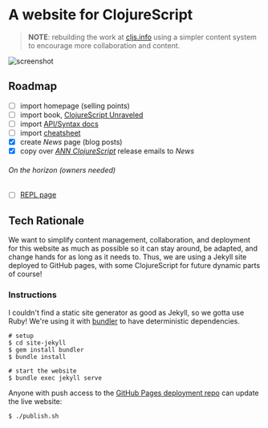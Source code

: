 # A website for ClojureScript

> __NOTE__: rebuilding the work at [cljs.info](http://github.com/cljsinfo/cljs.info) using a simpler content system to encourage more collaboration and content.

![screenshot](http://i.imgur.com/rInPHTP.png)

## Roadmap

- [ ] import homepage (selling points)
- [ ] import book, [ClojureScript Unraveled](https://leanpub.com/clojurescript-unraveled)
- [ ] import [API/Syntax docs](https://github.com/cljsinfo/cljs-api-docs)
- [ ] import [cheatsheet](http://cljs.info/cheatsheet)
- [x] create _News_ page (blog posts)
- [x] copy over [_ANN ClojureScript_] release emails to _News_

[_ANN ClojureScript_]:https://groups.google.com/forum/#!topicsearchin/clojurescript/%22the$20Clojure$20compiler$20that$20emits$20JavaScript$20source$20code%22

###### On the horizon (owners needed)

- [ ] [REPL page](http://chimeces.com/cljs-browser-repl/)

## Tech Rationale

We want to simplify content management, collaboration, and deployment for this
website as much as possible so it can stay around, be adapted, and change hands
for as long as it needs to.  Thus, we are using a Jekyll site deployed to
GitHub pages, with some ClojureScript for future dynamic parts of course!

### Instructions

I couldn't find a static site generator as good as Jekyll, so we gotta use Ruby!
We're using it with [bundler](http://bundler.io) to have deterministic dependencies.

```shell
# setup
$ cd site-jekyll
$ gem install bundler
$ bundle install

# start the website
$ bundle exec jekyll serve
```

Anyone with push access to the [GitHub Pages deployment repo] can update the live website:

```
$ ./publish.sh
```

[GitHub Pages deployment repo]:https://github.com/cljsinfo/cljsinfo.github.io
